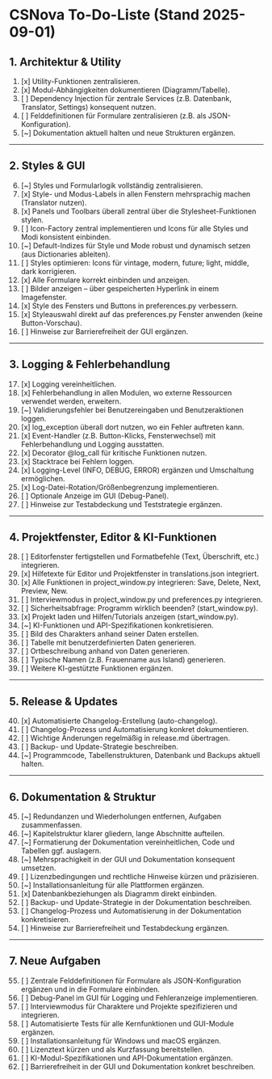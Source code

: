 # CSNova To-Do-Liste (Stand 2025-09-01)

## 1. Architektur & Utility

1. [x] Utility-Funktionen zentralisieren.
2. [x] Modul-Abhängigkeiten dokumentieren (Diagramm/Tabelle).
3. [ ] Dependency Injection für zentrale Services (z.B. Datenbank, Translator, Settings) konsequent nutzen.
4. [ ] Felddefinitionen für Formulare zentralisieren (z.B. als JSON-Konfiguration).
5. [~] Dokumentation aktuell halten und neue Strukturen ergänzen.

---

## 2. Styles & GUI

6. [~] Styles und Formularlogik vollständig zentralisieren.
7. [x] Style- und Modus-Labels in allen Fenstern mehrsprachig machen (Translator nutzen).
8. [x] Panels und Toolbars überall zentral über die Stylesheet-Funktionen stylen.
9. [ ] Icon-Factory zentral implementieren und Icons für alle Styles und Modi konsistent einbinden.
10. [~] Default-Indizes für Style und Mode robust und dynamisch setzen (aus Dictionaries ableiten).
11. [ ] Styles optimieren: Icons für vintage, modern, future; light, middle, dark korrigieren.
12. [x] Alle Formulare korrekt einbinden und anzeigen.
13. [ ] Bilder anzeigen – über gespeicherten Hyperlink in einem Imagefenster.
14. [x] Style des Fensters und Buttons in preferences.py verbessern.
15. [x] Styleauswahl direkt auf das preferences.py Fenster anwenden (keine Button-Vorschau).
16. [ ] Hinweise zur Barrierefreiheit der GUI ergänzen.

---

## 3. Logging & Fehlerbehandlung

17. [x] Logging vereinheitlichen.
18. [x] Fehlerbehandlung in allen Modulen, wo externe Ressourcen verwendet werden, erweitern.
19. [~] Validierungsfehler bei Benutzereingaben und Benutzeraktionen loggen.
20. [x] log_exception überall dort nutzen, wo ein Fehler auftreten kann.
21. [x] Event-Handler (z.B. Button-Klicks, Fensterwechsel) mit Fehlerbehandlung und Logging ausstatten.
22. [x] Decorator @log_call für kritische Funktionen nutzen.
23. [x] Stacktrace bei Fehlern loggen.
24. [x] Logging-Level (INFO, DEBUG, ERROR) ergänzen und Umschaltung ermöglichen.
25. [x] Log-Datei-Rotation/Größenbegrenzung implementieren.
26. [ ] Optionale Anzeige im GUI (Debug-Panel).
27. [ ] Hinweise zur Testabdeckung und Teststrategie ergänzen.

---

## 4. Projektfenster, Editor & KI-Funktionen

28. [ ] Editorfenster fertigstellen und Formatbefehle (Text, Überschrift, etc.) integrieren.
29. [x] Hilfetexte für Editor und Projektfenster in translations.json integriert.
30. [x] Alle Funktionen in project_window.py integrieren: Save, Delete, Next, Preview, New.
31. [ ] Interviewmodus in project_window.py und preferences.py integrieren.
32. [ ] Sicherheitsabfrage: Programm wirklich beenden? (start_window.py).
33. [x] Projekt laden und Hilfen/Tutorials anzeigen (start_window.py).
34. [~] KI-Funktionen und API-Spezifikationen konkretisieren.
35. [ ] Bild des Charakters anhand seiner Daten erstellen.
36. [ ] Tabelle mit benutzerdefinierten Daten generieren.
37. [ ] Ortbeschreibung anhand von Daten generieren.
38. [ ] Typische Namen (z.B. Frauenname aus Island) generieren.
39. [ ] Weitere KI-gestützte Funktionen ergänzen.

---

## 5. Release & Updates

40. [x] Automatisierte Changelog-Erstellung (auto-changelog).
41. [ ] Changelog-Prozess und Automatisierung konkret dokumentieren.
42. [ ] Wichtige Änderungen regelmäßig in release.md übertragen.
43. [ ] Backup- und Update-Strategie beschreiben.
44. [~] Programmcode, Tabellenstrukturen, Datenbank und Backups aktuell halten.

---

## 6. Dokumentation & Struktur

45. [~] Redundanzen und Wiederholungen entfernen, Aufgaben zusammenfassen.
46. [~] Kapitelstruktur klarer gliedern, lange Abschnitte aufteilen.
47. [~] Formatierung der Dokumentation vereinheitlichen, Code und Tabellen ggf. auslagern.
48. [~] Mehrsprachigkeit in der GUI und Dokumentation konsequent umsetzen.
49. [ ] Lizenzbedingungen und rechtliche Hinweise kürzen und präzisieren.
50. [~] Installationsanleitung für alle Plattformen ergänzen.
51. [x] Datenbankbeziehungen als Diagramm direkt einbinden.
52. [ ] Backup- und Update-Strategie in der Dokumentation beschreiben.
53. [ ] Changelog-Prozess und Automatisierung in der Dokumentation konkretisieren.
54. [ ] Hinweise zur Barrierefreiheit und Testabdeckung ergänzen.

---

## 7. Neue Aufgaben

55. [ ] Zentrale Felddefinitionen für Formulare als JSON-Konfiguration ergänzen und in die Formulare einbinden.
56. [ ] Debug-Panel im GUI für Logging und Fehleranzeige implementieren.
57. [ ] Interviewmodus für Charaktere und Projekte spezifizieren und integrieren.
58. [ ] Automatisierte Tests für alle Kernfunktionen und GUI-Module ergänzen.
59. [ ] Installationsanleitung für Windows und macOS ergänzen.
60. [ ] Lizenztext kürzen und als Kurzfassung bereitstellen.
61. [ ] KI-Modul-Spezifikationen und API-Dokumentation ergänzen.
62. [ ] Barrierefreiheit in der GUI und Dokumentation konkret beschreiben.